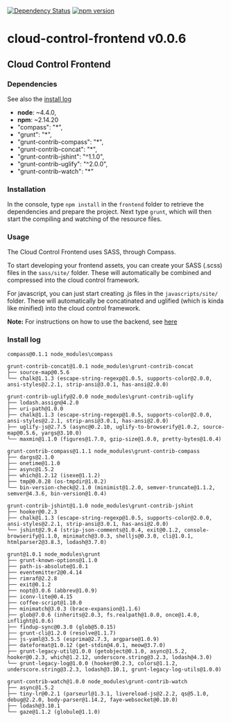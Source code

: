 [![Dependency Status](https://david-dm.org/jenskooij/cloudcontrol.svg?path=frontend)](https://david-dm.org/jenskooij/cloudcontrol?path=frontend)
[![npm version](https://badge.fury.io/js/cloud-control-frontend.svg)](https://badge.fury.io/js/cloud-control-frontend)

# cloud-control-frontend v0.0.6
## Cloud Control Frontend
### Dependencies
See also the [install log](#installLog)
- **node**: ~4.4.0,
- **npm**: ~2.14.20
- "compass": "*",
- "grunt": "*",
- "grunt-contrib-compass": "*",
- "grunt-contrib-concat": "*",
- "grunt-contrib-jshint": "^1.1.0",
- "grunt-contrib-uglify": "^2.0.0",
- "grunt-contrib-watch": "*"

### Installation
In the console, type `npm install` in the `frontend` folder to retrieve the
dependencies and prepare the project. Next type `grunt`, which will then
start the compiling and watching of the resource files.

### Usage
The Cloud Control Frontend uses SASS, through Compass.

To start developing your frontend assets, you can create your SASS (.scss) files
in the ``sass/site/`` folder. These will automatically be combined and
compressed into the cloud control framework.

For javascript, you can just start creating .js files in the ``javascripts/site/``
folder. These will automatically be concatinated and uglified
(which is kinda like minified) into the cloud control framework.

**Note:** For instructions on how to use the backend, see [here](../cloudcontrol)

### Install log<a name="installLog"></a>
```
compass@0.1.1 node_modules\compass

grunt-contrib-concat@1.0.1 node_modules\grunt-contrib-concat
├── source-map@0.5.6
└── chalk@1.1.3 (escape-string-regexp@1.0.5, supports-color@2.0.0, ansi-styles@2.2.1, strip-ansi@3.0.1, has-ansi@2.0.0)

grunt-contrib-uglify@2.0.0 node_modules\grunt-contrib-uglify
├── lodash.assign@4.2.0
├── uri-path@1.0.0
├── chalk@1.1.3 (escape-string-regexp@1.0.5, supports-color@2.0.0, ansi-styles@2.2.1, strip-ansi@3.0.1, has-ansi@2.0.0)
├── uglify-js@2.7.5 (async@0.2.10, uglify-to-browserify@1.0.2, source-map@0.5.6, yargs@3.10.0)
└── maxmin@1.1.0 (figures@1.7.0, gzip-size@1.0.0, pretty-bytes@1.0.4)

grunt-contrib-compass@1.1.1 node_modules\grunt-contrib-compass
├── dargs@2.1.0
├── onetime@1.1.0
├── async@1.5.2
├── which@1.2.12 (isexe@1.1.2)
├── tmp@0.0.28 (os-tmpdir@1.0.2)
└── bin-version-check@2.1.0 (minimist@1.2.0, semver-truncate@1.1.2, semver@4.3.6, bin-version@1.0.4)

grunt-contrib-jshint@1.1.0 node_modules\grunt-contrib-jshint
├── hooker@0.2.3
├── chalk@1.1.3 (escape-string-regexp@1.0.5, supports-color@2.0.0, ansi-styles@2.2.1, strip-ansi@3.0.1, has-ansi@2.0.0)
└── jshint@2.9.4 (strip-json-comments@1.0.4, exit@0.1.2, console-browserify@1.1.0, minimatch@3.0.3, shelljs@0.3.0, cli@1.0.1, htmlparser2@3.8.3, lodash@3.7.0)

grunt@1.0.1 node_modules\grunt
├── grunt-known-options@1.1.0
├── path-is-absolute@1.0.1
├── eventemitter2@0.4.14
├── rimraf@2.2.8
├── exit@0.1.2
├── nopt@3.0.6 (abbrev@1.0.9)
├── iconv-lite@0.4.15
├── coffee-script@1.10.0
├── minimatch@3.0.3 (brace-expansion@1.1.6)
├── glob@7.0.6 (inherits@2.0.3, fs.realpath@1.0.0, once@1.4.0, inflight@1.0.6)
├── findup-sync@0.3.0 (glob@5.0.15)
├── grunt-cli@1.2.0 (resolve@1.1.7)
├── js-yaml@3.5.5 (esprima@2.7.3, argparse@1.0.9)
├── dateformat@1.0.12 (get-stdin@4.0.1, meow@3.7.0)
├── grunt-legacy-util@1.0.0 (getobject@0.1.0, async@1.5.2, hooker@0.2.3, which@1.2.12, underscore.string@3.2.3, lodash@4.3.0)
└── grunt-legacy-log@1.0.0 (hooker@0.2.3, colors@1.1.2, underscore.string@3.2.3, lodash@3.10.1, grunt-legacy-log-utils@1.0.0)

grunt-contrib-watch@1.0.0 node_modules\grunt-contrib-watch
├── async@1.5.2
├── tiny-lr@0.2.1 (parseurl@1.3.1, livereload-js@2.2.2, qs@5.1.0, debug@2.2.0, body-parser@1.14.2, faye-websocket@0.10.0)
├── lodash@3.10.1
└── gaze@1.1.2 (globule@1.1.0)
```